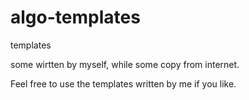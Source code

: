 # algo-templates
templates

some wirtten by myself, while some copy from internet.

Feel free to use the templates written by me if you like.
